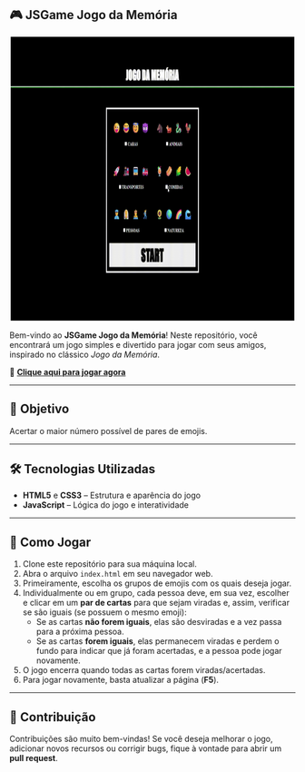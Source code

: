 ## 🎮 JSGame Jogo da Memória

<p align="center">
  <img src="img/logo.gif" alt="JSGame Jogo da Memória" width="500px" height="500px">
</p>

Bem-vindo ao **JSGame Jogo da Memória**! Neste repositório, você encontrará um jogo simples e divertido para jogar com seus amigos, inspirado no clássico *Jogo da Memória*.

🎲 **[Clique aqui para jogar agora](https://ismaelldiias.github.io/jsgame-jogo-da-memoria/)**

---

## 🎯 Objetivo

Acertar o maior número possível de pares de emojis.

---

## 🛠️ Tecnologias Utilizadas

- **HTML5** e **CSS3** – Estrutura e aparência do jogo  
- **JavaScript** – Lógica do jogo e interatividade

---

## 🚀 Como Jogar

1. Clone este repositório para sua máquina local.  
2. Abra o arquivo `index.html` em seu navegador web.  
3. Primeiramente, escolha os grupos de emojis com os quais deseja jogar.  
4. Individualmente ou em grupo, cada pessoa deve, em sua vez, escolher e clicar em um **par de cartas** para que sejam viradas e, assim, verificar se são iguais (se possuem o mesmo emoji):  
   - Se as cartas **não forem iguais**, elas são desviradas e a vez passa para a próxima pessoa.  
   - Se as cartas **forem iguais**, elas permanecem viradas e perdem o fundo para indicar que já foram acertadas, e a pessoa pode jogar novamente.  
5. O jogo encerra quando todas as cartas forem viradas/acertadas.  
6. Para jogar novamente, basta atualizar a página (**F5**).  

---

## 🤝 Contribuição

Contribuições são muito bem-vindas! Se você deseja melhorar o jogo, adicionar novos recursos ou corrigir bugs, fique à vontade para abrir um **pull request**.
